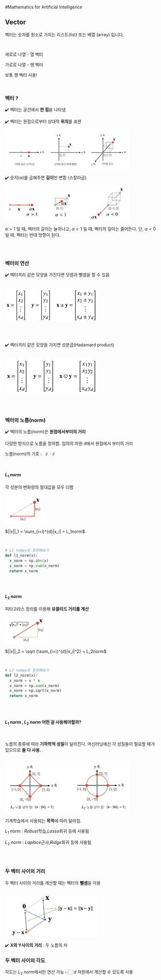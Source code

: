 #Mathematics for Artificial Intelligence



## Vector

벡터는 숫자를 원소로 가지는 리스트(list) 또는 배열 (array) 입니다.

<br/>

세로로 나열 - 열 벡터

가로로 나열 - 행 벡터

보통 행 벡터 사용!

<br/>

### 벡터 ? 

✔️ 벡터는 공간에서 **한 점**을 나타냄

✔️ 벡터는 원점으로부터 상대적 **위치**를 표현

<img src="./img/vector1.png" alt="vector1" style="zoom:40%;" />

<br/>

✔️ 숫자($\alpha$)를 곱해주면 **길이**만 변함 (스칼라곱) 

<img src="./img/vector2.png" alt="vector2" style="zoom:40%;" />



$\alpha > 1$ 일 때, 벡터의 길이는 늘어나고,  $\alpha < 1$ 일 때, 벡터의 길이는 줄어든다. 단,  $\alpha < 0$ 일 때, 벡터는 반대 방향이 된다.

<br/><br/>

### 벡터의 연산

✔️ 벡터끼리 같은 모양을 가진다면 덧셈과 뺄셈을 할 수 있음

<br/>

<img src="./img/vector3.png" alt="vector3" style="zoom:30%;" />

<br/><br/>

✔️ 벡터끼리 같은 모양을 가지면 성분곱(Hadamard product)

<br/>

<img src="./img/vector4.png" alt="vector4" style="zoom:30%;" />

<br/><br/>

### 벡터의 노름(norm)

✔️ 벡터의 노름(norm)은 **원점에서부터의 거리**

다양한 방식으로 노름을 정의함. 임의의 차원 $d$에서 원점에서 부터의 거리

노름(norm)의 기호 : $∥ ⋅ ∥$ 

<br/>

#### $L_1\ norm$ 

각 성분의 변화량의 절대값을 모두 더함

<img src="./img/vector5.png" alt="vector5" style="zoom:40%;" />

$||x||_1 = \sum_{i=i}^{d}|x_i| = L_1norm$

<br/>

``` python
# L1 numpy로 표현해보기
def l1_norm(x):
  x_norm = np.abs(x)
  x_norm = np.sum(x_norm)
  return x_norm
```

<br/><br/>

#### $L_2\ norm$ 

피타고라스 정리를 이용해 **유클리드 거리를 계산**

<img src="./img/vector6.png" alt="vector6" style="zoom:40%;" />

$||x||_2 = \sqrt {\sum_{i=i}^{d}|x_i|^2} = L_2norm$

<br/>

``` python
# L2 numpy로 표현해보기
def l2_norm(x):
  x_norm = x * x
  x_norm = np.sum(x_norm)
  x_norm = np.sqrt(x_norm)
  return x_norm
```

<br/><br/>

#### $L_1\ norm$ , $L_2\ norm$ 어떤 걸 사용해야할까?

<br/>

노름의 종류에 따라 **기하학적 성질**이 달라진다. 머신러닝에선 각 성질들이 필요할 때가 있으므로 **둘 다 사용**.



<br/>

<img src="./img/vector7.png" alt="vector7" style="zoom:40%;" />

<br/>

기계학습에서 사용되는 **목적**에 따라 달라짐.

$L_1\ norm$ : $Robust$학습,$Lasso$회귀 등에 사용됨

$L_2\ norm$ : $Laplace$근사,$Ridge$회귀 등에 사용됨

<br/><br/>

### 두 벡터 사이의 거리

두 벡터 사이의 거리를 계산할 때는 벡터의 **뺄셈**을 이용

<br/>

<img src="./img/vector8.png" alt="vector8" style="zoom:30%;" />

✔️ **X와 Y사이의 거리** : 두 노름의 차



### 두 벡터 사이의 각도

각도는 $L_2\ norm$에서만 연산 가능 👉🏻 $d$ 차원에서 계산할 수 있도록 사용














